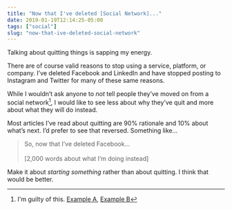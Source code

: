 ```yaml
---
title: "Now that I've deleted [Social Network]..."
date: 2019-01-19T12:14:25-05:00
tags: ["social"]
slug: "now-that-ive-deleted-social-network"
---
```

Talking about quitting things is sapping my energy.

There are of course valid reasons to stop using a service, platform,
or company. I’ve deleted Facebook and LinkedIn and have
stopped posting to Instagram and Twitter for many of these same reasons.

While I wouldn’t ask anyone to _not_ tell people they’ve moved on from
a social network[^guilty], I would like to see less about why they’ve
quit and more about what they will do instead.

Most articles I’ve read about quitting are 90% rationale and 10% about
what’s next. I’d prefer to see that reversed. Something like...

> So, now that I’ve deleted Facebook...  
>   
> [2,000 words about what I’m doing instead]

Make it about _starting something_ rather than about quitting. I think that would be better.


[^guilty]: I'm guilty of this. [Example A](https://www.baty.net/2018/there-goes-facebook/), [Example B](https://www.baty.net/2018/linked-out)
